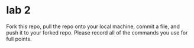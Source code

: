 # lab 2
Fork this repo, pull the repo onto your local machine, commit a file, and push it to your forked repo. 
Please record all of the commands you use for full points.
